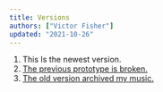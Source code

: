 ```yaml
---
title: Versions
authors: ["Victor Fisher"]
updated: "2021-10-26"
---
```


1. <g-link to="/">This Is the newest version.</g-link>
2. [The previous prototype is broken.](https://nuxt.victorslibrary.com/)
3. [The old version archived my music.](https://strapi.victorslibrary.com/)

